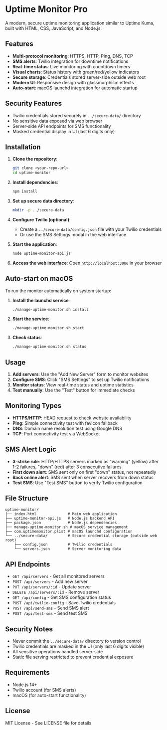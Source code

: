 # Uptime Monitor Pro

A modern, secure uptime monitoring application similar to Uptime Kuma, built with HTML, CSS, JavaScript, and Node.js.

## Features

- **Multi-protocol monitoring**: HTTPS, HTTP, Ping, DNS, TCP
- **SMS alerts**: Twilio integration for downtime notifications
- **Real-time status**: Live monitoring with countdown timers
- **Visual charts**: Status history with green/red/yellow indicators
- **Secure storage**: Credentials stored server-side outside web root
- **Modern UI**: Responsive design with glassmorphism effects
- **Auto-start**: macOS launchd integration for automatic startup

## Security Features

- Twilio credentials stored securely in `../secure-data/` directory
- No sensitive data exposed via web browser
- Server-side API endpoints for SMS functionality
- Masked credential display in UI (last 6 digits only)

## Installation

1. **Clone the repository**:
   ```bash
   git clone <your-repo-url>
   cd uptime-monitor
   ```

2. **Install dependencies**:
   ```bash
   npm install
   ```

3. **Set up secure data directory**:
   ```bash
   mkdir -p ../secure-data
   ```

4. **Configure Twilio (optional)**:
   - Create a `../secure-data/config.json` file with your Twilio credentials
   - Or use the SMS Settings modal in the web interface

5. **Start the application**:
   ```bash
   node uptime-monitor-api.js
   ```

6. **Access the web interface**:
   Open `http://localhost:3000` in your browser

## Auto-start on macOS

To run the monitor automatically on system startup:

1. **Install the launchd service**:
   ```bash
   ./manage-uptime-monitor.sh install
   ```

2. **Start the service**:
   ```bash
   ./manage-uptime-monitor.sh start
   ```

3. **Check status**:
   ```bash
   ./manage-uptime-monitor.sh status
   ```

## Usage

1. **Add servers**: Use the "Add New Server" form to monitor websites
2. **Configure SMS**: Click "SMS Settings" to set up Twilio notifications
3. **Monitor status**: View real-time status and uptime statistics
4. **Test manually**: Use the "Test" button for immediate checks

## Monitoring Types

- **HTTPS/HTTP**: HEAD request to check website availability
- **Ping**: Simple connectivity test with favicon fallback
- **DNS**: Domain name resolution test using Google DNS
- **TCP**: Port connectivity test via WebSocket

## SMS Alert Logic

- **3-strike rule**: HTTP/HTTPS servers marked as "warning" (yellow) after 1-2 failures, "down" (red) after 3 consecutive failures
- **First down alert**: SMS sent only on first "down" status, not repeatedly
- **Back online alert**: SMS sent when server recovers from down status
- **Test SMS**: Use "Test SMS" button to verify Twilio configuration

## File Structure

```
uptime-monitor/
├── index.html              # Main web application
├── uptime-monitor-api.js   # Node.js backend API
├── package.json            # Node.js dependencies
├── manage-uptime-monitor.sh # macOS service management
├── com.uptimemonitor.plist # macOS launchd configuration
└── ../secure-data/         # Secure credential storage (outside web root)
    ├── config.json         # Twilio credentials
    └── servers.json        # Server monitoring data
```

## API Endpoints

- `GET /api/servers` - Get all monitored servers
- `POST /api/servers` - Add new server
- `PUT /api/servers/:id` - Update server
- `DELETE /api/servers/:id` - Remove server
- `GET /api/config` - Get SMS configuration status
- `POST /api/twilio-config` - Save Twilio credentials
- `POST /api/send-sms` - Send SMS alert
- `POST /api/test-sms` - Send test SMS

## Security Notes

- Never commit the `../secure-data/` directory to version control
- Twilio credentials are masked in the UI (only last 6 digits visible)
- All sensitive operations handled server-side
- Static file serving restricted to prevent credential exposure

## Requirements

- Node.js 14+
- Twilio account (for SMS alerts)
- macOS (for auto-start functionality)

## License

MIT License - See LICENSE file for details